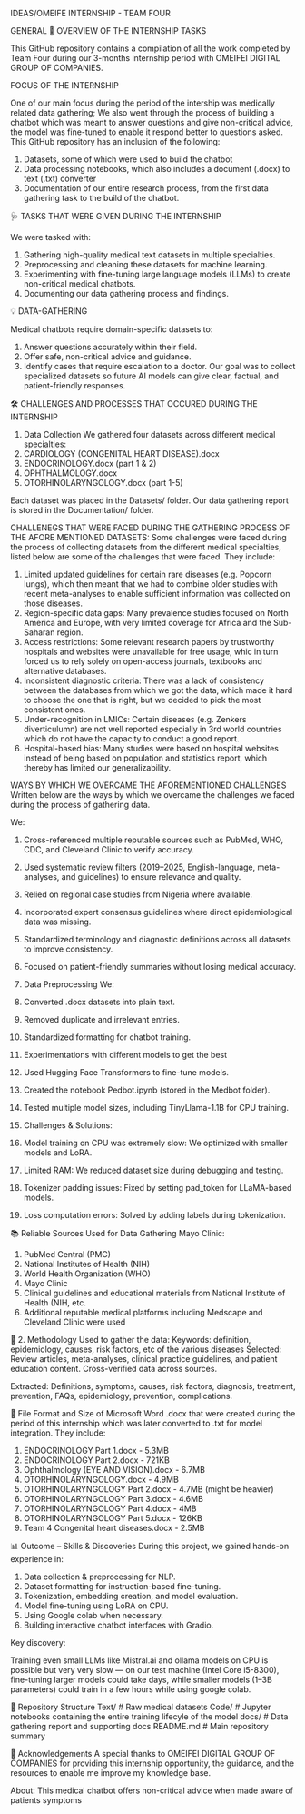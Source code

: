 IDEAS/OMEIFE INTERNSHIP - TEAM FOUR 

GENERAL 📌 OVERVIEW OF THE INTERNSHIP TASKS

This GitHub repository contains a compilation of all the work completed by Team Four during our 3-months internship period with OMEIFEI DIGITAL GROUP OF COMPANIES.

FOCUS OF THE INTERNSHIP

One of our main focus during the period of the intership was medically related data gathering; 
We also went through the process of building a chatbot which was meant to answer questions and give non-critical advice, the model was fine-tuned to enable it respond better to questions asked.
This GitHub repository has an inclusion of the following:
1. Datasets, some of which were used to build the chatbot
2. Data processing notebooks, which also includes a document (.docx) to text (.txt) converter 
3. Documentation of our entire research process, from the first data gathering task to the build of the chatbot.

🩺 TASKS THAT WERE GIVEN DURING THE INTERNSHIP

We were tasked with:
1. Gathering high-quality medical text datasets in multiple specialties.
2. Preprocessing and cleaning these datasets for machine learning.
3. Experimenting with fine-tuning large language models (LLMs) to create non-critical medical chatbots.
4. Documenting our data gathering process and findings.

💡 DATA-GATHERING

Medical chatbots require domain-specific datasets to:
1. Answer questions accurately within their field.
2. Offer safe, non-critical advice and guidance.
3. Identify cases that require escalation to a doctor. Our goal was to collect specialized datasets so future AI models can give clear, factual, and patient-friendly responses.

🛠 CHALLENGES AND PROCESSES THAT OCCURED DURING THE INTERNSHIP

1. Data Collection
We gathered four datasets across different medical specialties:
1. CARDIOLOGY (CONGENITAL HEART DISEASE).docx
2. ENDOCRINOLOGY.docx (part 1 & 2)
3. OPHTHALMOLOGY.docx
4. OTORHINOLARYNGOLOGY.docx (part 1-5)

Each dataset was placed in the Datasets/ folder.
Our data gathering report is stored in the Documentation/ folder.

CHALLENEGS THAT WERE FACED DURING THE GATHERING PROCESS OF THE AFORE MENTIONED DATASETS:
Some challenges were faced during the process of collecting datasets from the different medical specialties, listed below are some of the challenges that were faced. They include: 
1. Limited updated guidelines for certain rare diseases (e.g. Popcorn lungs), which then meant that we had to combine older studies with recent meta-analyses to enable sufficient information was collected on those diseases.
2. Region-specific data gaps: Many prevalence studies focused on North America and Europe, with very limited coverage for Africa and the Sub-Saharan region.
3. Access restrictions: Some relevant research papers by trustworthy hospitals and websites were unavailable for free usage, whic in turn forced us to rely solely on open-access journals, textbooks and alternative databases.
4. Inconsistent diagnostic criteria: There was a lack of consistency between the databases from which we got the data, which made it hard to choose the one that is right, but we decided to pick the most consistent ones.
5. Under-recognition in LMICs: Certain diseases (e.g. Zenkers diverticulumn) are not well reported especially in 3rd world countries which do not have the capacity to conduct a good report.
6. Hospital-based bias: Many studies were based on hospital websites instead of being based on population and statistics report, which thereby has limited our generalizability.

WAYS BY WHICH WE OVERCAME THE AFOREMENTIONED CHALLENGES 
Written below are the ways by which we overcame the challenges we faced during the process of gathering data.

We:
1. Cross-referenced multiple reputable sources such as PubMed, WHO, CDC, and Cleveland Clinic to verify accuracy.
2. Used systematic review filters (2019–2025, English-language, meta-analyses, and guidelines) to ensure relevance and quality.
3. Relied on regional case studies from Nigeria where available.
4. Incorporated expert consensus guidelines where direct epidemiological data was missing.
5. Standardized terminology and diagnostic definitions across all datasets to improve consistency.
6. Focused on patient-friendly summaries without losing medical accuracy.

2. Data Preprocessing
We:
1. Converted .docx datasets into plain text.
2. Removed duplicate and irrelevant entries.
3. Standardized formatting for chatbot training.
4. Experimentations with different models to get the best
5. Used Hugging Face Transformers to fine-tune models.
6. Created the notebook Pedbot.ipynb (stored in the Medbot folder).
7. Tested multiple model sizes, including TinyLlama-1.1B for CPU training.

4. Challenges & Solutions:
1. Model training on CPU was extremely slow: We optimized with smaller models and LoRA.
2. Limited RAM: We reduced dataset size during debugging and testing.
3. Tokenizer padding issues: Fixed by setting pad_token for LLaMA-based models.
4. Loss computation errors: Solved by adding labels during tokenization.

📚 Reliable Sources Used for Data Gathering Mayo Clinic:
1. PubMed Central (PMC)
2. National Institutes of Health (NIH)
3. World Health Organization (WHO)
4. Mayo Clinic
5. Clinical guidelines and educational materials from National Institute of Health (NIH, etc.
6. Additional reputable medical platforms including Medscape and Cleveland Clinic were used

🧪 2. Methodology Used to gather the data:
Keywords: definition, epidemiology, causes, risk factors, etc of the various diseases
Selected: Review articles, meta-analyses, clinical practice guidelines, and patient education content.
Cross-verified data across sources.

Extracted:
Definitions, symptoms, causes, risk factors, diagnosis, treatment, prevention, FAQs, epidemiology, prevention, complications.

💾 File Format and Size of Microsoft Word .docx that were created during the period of this internship which was later converted to .txt for model integration. They include:
1. ENDOCRINOLOGY Part 1.docx - 5.3MB
2. ENDOCRINOLOGY Part 2.docx - 721KB
3. Ophthalmology (EYE AND VISION).docx - 6.7MB
4. OTORHINOLARYNGOLOGY.docx - 4.9MB
5. OTORHINOLARYNGOLOGY Part 2.docx - 4.7MB (might be heavier)
6. OTORHINOLARYNGOLOGY Part 3.docx - 4.6MB
7. OTORHINOLARYNGOLOGY Part 4.docx - 4MB
8. OTORHINOLARYNGOLOGY Part 5.docx - 126KB
9. Team 4 Congenital heart diseases.docx - 2.5MB

📊 Outcome – Skills & Discoveries
During this project, we gained hands-on experience in:
1. Data collection & preprocessing for NLP.
2. Dataset formatting for instruction-based fine-tuning.
3. Tokenization, embedding creation, and model evaluation.
4. Model fine-tuning using LoRA on CPU.
5. Using Google colab when necessary.
6. Building interactive chatbot interfaces with Gradio.

Key discovery:

Training even small LLMs like Mistral.ai and ollama models on CPU is possible but very very slow —
on our test machine (Intel Core i5-8300), fine-tuning larger models could take days, while smaller models (1–3B parameters) could train in a few hours while using google colab.

📂 Repository Structure
Text/ # Raw medical datasets
Code/ # Jupyter notebooks containing the entire training lifecyle of the model
docs/ # Data gathering report and supporting docs
README.md # Main repository summary

🙏 Acknowledgements
A special thanks to OMEIFEI DIGITAL GROUP OF COMPANIES for providing this internship opportunity, the guidance, and the resources to enable me improve my knowledge base.

About:
This medical chatbot offers non-critical advice when made aware of patients symptoms
